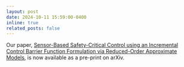 ```yaml
---
layout: post
date: 2024-10-11 15:59:00-0400
inline: true
related_posts: false
---
```

Our paper, [Sensor-Based Safety-Critical Control using an Incremental Control Barrier Function Formulation via Reduced-Order Approximate Models](https://jautenrieb.github.io), is now available as a pre-print on arXiv.
